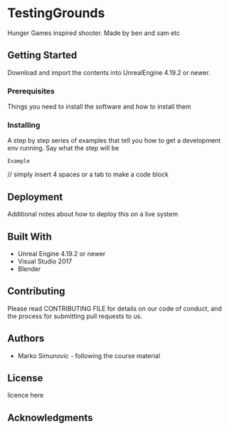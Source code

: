 # TestingGrounds
Hunger Games inspired shooter. Made by ben and sam etc

## Getting Started
Download and import the contents into UnrealEngine 4.19.2 or newer.

### Prerequisites
Things you need to install the software and how to install them

### Installing
A step by step series of examples that tell you how to get a development env running.
Say what the step will be

    Example

// simply insert 4 spaces or a tab to make a code block

## Deployment
Additional notes about how to deploy this on a live system

## Built With

* Unreal Engine 4.19.2 or newer
* Visual Studio 2017
* Blender

## Contributing

Please read CONTRIBUTING FILE for details on our code of conduct, and the process for submitting pull requests to us.

## Authors
* Marko Simunovic - following the course material

## License
licence here

## Acknowledgments


